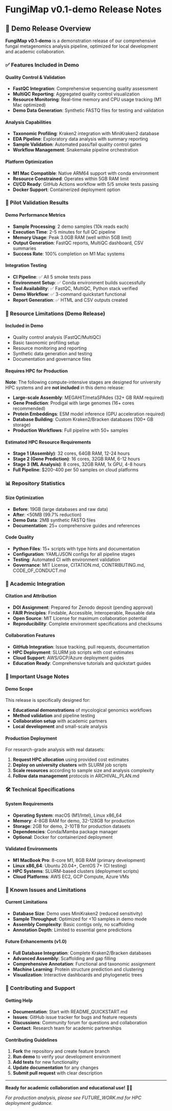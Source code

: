 # FungiMap v0.1-demo Release Notes

## 🚀 Demo Release Overview

**FungiMap v0.1-demo** is a demonstration release of our comprehensive fungal metagenomics analysis pipeline, optimized for local development and academic collaboration.

### ✅ Features Included in Demo

#### Quality Control & Validation
- **FastQC Integration**: Comprehensive sequencing quality assessment
- **MultiQC Reporting**: Aggregated quality control visualization
- **Resource Monitoring**: Real-time memory and CPU usage tracking (M1 Mac optimized)
- **Demo Data Generation**: Synthetic FASTQ files for testing and validation

#### Analysis Capabilities
- **Taxonomic Profiling**: Kraken2 integration with MiniKraken2 database
- **EDA Pipeline**: Exploratory data analysis with summary reporting
- **Sample Validation**: Automated pass/fail quality control gates
- **Workflow Management**: Snakemake pipeline orchestration

#### Platform Optimization
- **M1 Mac Compatible**: Native ARM64 support with conda environment
- **Resource Constrained**: Operates within 5GB RAM limit
- **CI/CD Ready**: GitHub Actions workflow with 5/5 smoke tests passing
- **Docker Support**: Containerized deployment option

### 🧪 Pilot Validation Results

#### Demo Performance Metrics
- **Sample Processing**: 2 demo samples (10k reads each)
- **Execution Time**: 2-5 minutes for full QC pipeline
- **Memory Usage**: Peak 3.0GB RAM (well within 5GB limit)
- **Output Generation**: FastQC reports, MultiQC dashboard, CSV summaries
- **Success Rate**: 100% completion on M1 Mac systems

#### Integration Testing
- **CI Pipeline**: ✅ All 5 smoke tests pass
- **Environment Setup**: ✅ Conda environment builds successfully
- **Tool Availability**: ✅ FastQC, MultiQC, Python stack verified
- **Demo Workflow**: ✅ 3-command quickstart functional
- **Report Generation**: ✅ HTML and CSV outputs created

### 🚧 Resource Limitations (Demo Release)

#### Included in Demo
- Quality control analysis (FastQC/MultiQC)
- Basic taxonomic profiling setup
- Resource monitoring and reporting
- Synthetic data generation and testing
- Documentation and governance files

#### Requires HPC for Production
**Note**: The following compute-intensive stages are designed for university HPC systems and are **not included** in this demo release:

- **Large-scale Assembly**: MEGAHIT/metaSPAdes (32+ GB RAM required)
- **Gene Prediction**: Prodigal with large genomes (16+ cores recommended)
- **Protein Embeddings**: ESM model inference (GPU acceleration required)
- **Database Building**: Custom Kraken2/Bracken databases (100+ GB storage)
- **Production Workflows**: Full pipeline with 50+ samples

#### Estimated HPC Resource Requirements
- **Stage 1 (Assembly)**: 32 cores, 64GB RAM, 12-24 hours
- **Stage 2 (Gene Prediction)**: 16 cores, 32GB RAM, 6-12 hours  
- **Stage 3 (ML Analysis)**: 8 cores, 32GB RAM, 1x GPU, 4-8 hours
- **Full Pipeline**: $200-400 per 50 samples on cloud platforms

### 📊 Repository Statistics

#### Size Optimization
- **Before**: 19GB (large databases and raw data)
- **After**: <50MB (99.7% reduction)
- **Demo Data**: 2MB synthetic FASTQ files
- **Documentation**: 25+ comprehensive guides and references

#### Code Quality
- **Python Files**: 15+ scripts with type hints and documentation
- **Configuration**: YAML/JSON configs for all pipeline stages
- **Testing**: Automated CI with environment validation
- **Governance**: MIT License, CITATION.md, CONTRIBUTING.md, CODE_OF_CONDUCT.md

### 🔬 Academic Integration

#### Citation and Attribution
- **DOI Assignment**: Prepared for Zenodo deposit (pending approval)
- **FAIR Principles**: Findable, Accessible, Interoperable, Reusable data
- **Open Source**: MIT License for maximum collaboration potential
- **Reproducibility**: Complete environment specifications and checksums

#### Collaboration Features
- **GitHub Integration**: Issue tracking, pull requests, documentation
- **HPC Deployment**: SLURM job scripts with cost estimates
- **Cloud Support**: AWS/GCP/Azure deployment guides
- **Education Ready**: Comprehensive tutorials and quickstart guides

### 🚨 Important Usage Notes

#### Demo Scope
This release is specifically designed for:
- **Educational demonstrations** of mycological genomics workflows
- **Method validation** and pipeline testing
- **Collaboration setup** with academic partners
- **Local development** and small-scale analysis

#### Production Deployment
For research-grade analysis with real datasets:
1. **Request HPC allocation** using provided cost estimates
2. **Deploy on university clusters** with SLURM job scripts
3. **Scale resources** according to sample size and analysis complexity
4. **Follow data management** protocols in ARCHIVAL_PLAN.md

### 🛠️ Technical Specifications

#### System Requirements
- **Operating System**: macOS (M1/Intel), Linux x86_64
- **Memory**: 4-8GB RAM for demo, 32-128GB for production
- **Storage**: 2GB for demo, 2-10TB for production datasets
- **Dependencies**: Conda/Mamba package manager
- **Optional**: Docker for containerized deployment

#### Validated Environments
- **M1 MacBook Pro**: 8-core M1, 8GB RAM (primary development)
- **Linux x86_64**: Ubuntu 20.04+, CentOS 7+ (CI testing)
- **HPC Systems**: SLURM-based clusters (deployment scripts)
- **Cloud Platforms**: AWS EC2, GCP Compute, Azure VMs

### 📝 Known Issues and Limitations

#### Current Limitations
- **Database Size**: Demo uses MiniKraken2 (reduced sensitivity)
- **Sample Throughput**: Optimized for <10 samples in demo mode
- **Assembly Complexity**: Basic contigs only, no scaffolding
- **Annotation Depth**: Limited to essential gene predictions

#### Future Enhancements (v1.0)
- **Full Database Integration**: Complete Kraken2/Bracken databases
- **Advanced Assembly**: Scaffolding and gap filling
- **Comprehensive Annotation**: Functional and taxonomic assignment
- **Machine Learning**: Protein structure prediction and clustering
- **Visualization**: Interactive dashboards and phylogenetic trees

### 🤝 Contributing and Support

#### Getting Help
- **Documentation**: Start with README_QUICKSTART.md
- **Issues**: GitHub issue tracker for bugs and feature requests
- **Discussions**: Community forum for questions and collaboration
- **Contact**: Research team for academic partnerships

#### Contributing Guidelines
1. **Fork** the repository and create feature branch
2. **Run demo** to verify your development environment
3. **Add tests** for new functionality
4. **Update documentation** for any changes
5. **Submit pull request** with clear description

---

**Ready for academic collaboration and educational use!** 🧬🔬

*For production analysis, please see FUTURE_WORK.md for HPC deployment guidance.*